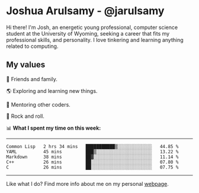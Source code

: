 # Joshua Arulsamy - @jarulsamy

Hi there! I'm Josh, an energetic young professional, computer science student at the University of Wyoming, seeking a career that fits my professional skills, and personality. I love tinkering and learning anything related to computing.

## My values

:yellow_heart: Friends and family.

:earth_americas: Exploring and learning new things.

:book: Mentoring other coders.

:guitar: Rock and roll.

:bar_chart: **What I spent my time on this week:**

------
<!--START_SECTION:waka-->
```text
Common Lisp   2 hrs 34 mins   ███████████▒░░░░░░░░░░░░░   44.85 % 
YAML          45 mins         ███▒░░░░░░░░░░░░░░░░░░░░░   13.22 % 
Markdown      38 mins         ██▓░░░░░░░░░░░░░░░░░░░░░░   11.14 % 
C++           26 mins         ██░░░░░░░░░░░░░░░░░░░░░░░   07.80 % 
C             26 mins         ██░░░░░░░░░░░░░░░░░░░░░░░   07.75 % 
```
<!--END_SECTION:waka-->
------

Like what I do? Find more info about me on my personal [webpage](https://arulsamy.me).
